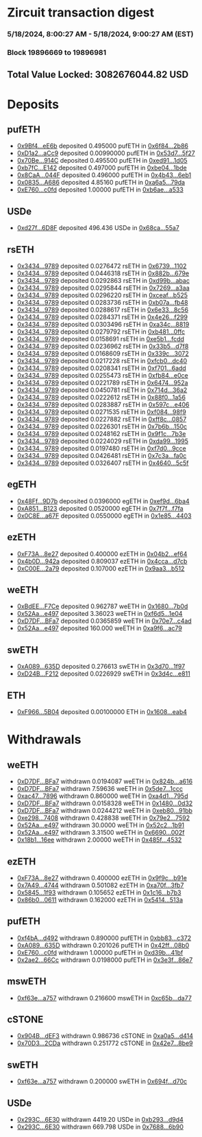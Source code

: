 # Zircuit transaction digest
### 5/18/2024, 8:00:27 AM - 5/18/2024, 9:00:27 AM (EST)
### Block 19896669 to 19896981

## Total Value Locked: 3082676044.82 USD

# Deposits
## pufETH
- [0x9Bf4...eE6b](https://etherscan.io/address/0x9Bf46045052A219Ef8BEB5EB46dCC325f491eE6b) deposited 0.495000 pufETH in [0x6f84...2b86](https://etherscan.io/tx/0x9Bf46045052A219Ef8BEB5EB46dCC325f491eE6b)
- [0xD1a2...aCc9](https://etherscan.io/address/0xD1a229d1FFaaE20047B63410F032600b2EB0aCc9) deposited 0.00990000 pufETH in [0x53d7...5f27](https://etherscan.io/tx/0xD1a229d1FFaaE20047B63410F032600b2EB0aCc9)
- [0x70Be...914C](https://etherscan.io/address/0x70Be6f8e0Ccd3b2d84B0C05A6cEeD6C789B4914C) deposited 0.495500 pufETH in [0xed91...1d05](https://etherscan.io/tx/0x70Be6f8e0Ccd3b2d84B0C05A6cEeD6C789B4914C)
- [0xb7fC...E142](https://etherscan.io/address/0xb7fC89E6A4335e96621aB5Fd5d08c982D51fE142) deposited 0.497000 pufETH in [0xbe04...1bde](https://etherscan.io/tx/0xb7fC89E6A4335e96621aB5Fd5d08c982D51fE142)
- [0x8CaA...044F](https://etherscan.io/address/0x8CaA541a76c122d908B31641B80224d4275A044F) deposited 0.496000 pufETH in [0x4b43...6eb1](https://etherscan.io/tx/0x8CaA541a76c122d908B31641B80224d4275A044F)
- [0x0835...A686](https://etherscan.io/address/0x08354244aBe4Cf22598b796fF4f91F9b33A9A686) deposited 4.85160 pufETH in [0xa6a5...79da](https://etherscan.io/tx/0x08354244aBe4Cf22598b796fF4f91F9b33A9A686)
- [0xE760...c0fd](https://etherscan.io/address/0xE760B354F56048a1Bf67A504380a5f82aC1fc0fd) deposited 1.00000 pufETH in [0xb6ae...a533](https://etherscan.io/tx/0xE760B354F56048a1Bf67A504380a5f82aC1fc0fd)
## USDe
- [0xd27f...6D8F](https://etherscan.io/address/0xd27f2Af5B973A8E545dDd6AFF5BB77160F746D8F) deposited 496.436 USDe in [0x68ca...55a7](https://etherscan.io/tx/0xd27f2Af5B973A8E545dDd6AFF5BB77160F746D8F)
## rsETH
- [0x3434...9789](https://etherscan.io/address/0x34349c5569e7B846c3558961552D2202760A9789) deposited 0.0276472 rsETH in [0x6739...1102](https://etherscan.io/tx/0x34349c5569e7B846c3558961552D2202760A9789)
- [0x3434...9789](https://etherscan.io/address/0x34349c5569e7B846c3558961552D2202760A9789) deposited 0.0446318 rsETH in [0x882b...679e](https://etherscan.io/tx/0x34349c5569e7B846c3558961552D2202760A9789)
- [0x3434...9789](https://etherscan.io/address/0x34349c5569e7B846c3558961552D2202760A9789) deposited 0.0292863 rsETH in [0xd99b...abac](https://etherscan.io/tx/0x34349c5569e7B846c3558961552D2202760A9789)
- [0x3434...9789](https://etherscan.io/address/0x34349c5569e7B846c3558961552D2202760A9789) deposited 0.0295844 rsETH in [0x7269...a3aa](https://etherscan.io/tx/0x34349c5569e7B846c3558961552D2202760A9789)
- [0x3434...9789](https://etherscan.io/address/0x34349c5569e7B846c3558961552D2202760A9789) deposited 0.0296220 rsETH in [0xceaf...b525](https://etherscan.io/tx/0x34349c5569e7B846c3558961552D2202760A9789)
- [0x3434...9789](https://etherscan.io/address/0x34349c5569e7B846c3558961552D2202760A9789) deposited 0.0283736 rsETH in [0xb07a...fb48](https://etherscan.io/tx/0x34349c5569e7B846c3558961552D2202760A9789)
- [0x3434...9789](https://etherscan.io/address/0x34349c5569e7B846c3558961552D2202760A9789) deposited 0.0288617 rsETH in [0x6e33...8c56](https://etherscan.io/tx/0x34349c5569e7B846c3558961552D2202760A9789)
- [0x3434...9789](https://etherscan.io/address/0x34349c5569e7B846c3558961552D2202760A9789) deposited 0.0284371 rsETH in [0x4e26...f299](https://etherscan.io/tx/0x34349c5569e7B846c3558961552D2202760A9789)
- [0x3434...9789](https://etherscan.io/address/0x34349c5569e7B846c3558961552D2202760A9789) deposited 0.0303496 rsETH in [0xa34c...8819](https://etherscan.io/tx/0x34349c5569e7B846c3558961552D2202760A9789)
- [0x3434...9789](https://etherscan.io/address/0x34349c5569e7B846c3558961552D2202760A9789) deposited 0.0279792 rsETH in [0xb481...0ffc](https://etherscan.io/tx/0x34349c5569e7B846c3558961552D2202760A9789)
- [0x3434...9789](https://etherscan.io/address/0x34349c5569e7B846c3558961552D2202760A9789) deposited 0.0158691 rsETH in [0xe5b1...fcdd](https://etherscan.io/tx/0x34349c5569e7B846c3558961552D2202760A9789)
- [0x3434...9789](https://etherscan.io/address/0x34349c5569e7B846c3558961552D2202760A9789) deposited 0.0236962 rsETH in [0x33b5...d7f8](https://etherscan.io/tx/0x34349c5569e7B846c3558961552D2202760A9789)
- [0x3434...9789](https://etherscan.io/address/0x34349c5569e7B846c3558961552D2202760A9789) deposited 0.0168609 rsETH in [0x339c...3072](https://etherscan.io/tx/0x34349c5569e7B846c3558961552D2202760A9789)
- [0x3434...9789](https://etherscan.io/address/0x34349c5569e7B846c3558961552D2202760A9789) deposited 0.0217228 rsETH in [0xfcb0...dc40](https://etherscan.io/tx/0x34349c5569e7B846c3558961552D2202760A9789)
- [0x3434...9789](https://etherscan.io/address/0x34349c5569e7B846c3558961552D2202760A9789) deposited 0.0208341 rsETH in [0xf701...6add](https://etherscan.io/tx/0x34349c5569e7B846c3558961552D2202760A9789)
- [0x3434...9789](https://etherscan.io/address/0x34349c5569e7B846c3558961552D2202760A9789) deposited 0.0255473 rsETH in [0xfb84...e0ce](https://etherscan.io/tx/0x34349c5569e7B846c3558961552D2202760A9789)
- [0x3434...9789](https://etherscan.io/address/0x34349c5569e7B846c3558961552D2202760A9789) deposited 0.0221789 rsETH in [0x6474...952a](https://etherscan.io/tx/0x34349c5569e7B846c3558961552D2202760A9789)
- [0x3434...9789](https://etherscan.io/address/0x34349c5569e7B846c3558961552D2202760A9789) deposited 0.0450781 rsETH in [0x714d...36a2](https://etherscan.io/tx/0x34349c5569e7B846c3558961552D2202760A9789)
- [0x3434...9789](https://etherscan.io/address/0x34349c5569e7B846c3558961552D2202760A9789) deposited 0.0222612 rsETH in [0x88f0...1a56](https://etherscan.io/tx/0x34349c5569e7B846c3558961552D2202760A9789)
- [0x3434...9789](https://etherscan.io/address/0x34349c5569e7B846c3558961552D2202760A9789) deposited 0.0283887 rsETH in [0x597c...e406](https://etherscan.io/tx/0x34349c5569e7B846c3558961552D2202760A9789)
- [0x3434...9789](https://etherscan.io/address/0x34349c5569e7B846c3558961552D2202760A9789) deposited 0.0271535 rsETH in [0xf084...98f9](https://etherscan.io/tx/0x34349c5569e7B846c3558961552D2202760A9789)
- [0x3434...9789](https://etherscan.io/address/0x34349c5569e7B846c3558961552D2202760A9789) deposited 0.0227882 rsETH in [0xff8c...0857](https://etherscan.io/tx/0x34349c5569e7B846c3558961552D2202760A9789)
- [0x3434...9789](https://etherscan.io/address/0x34349c5569e7B846c3558961552D2202760A9789) deposited 0.0226301 rsETH in [0x7b6b...150c](https://etherscan.io/tx/0x34349c5569e7B846c3558961552D2202760A9789)
- [0x3434...9789](https://etherscan.io/address/0x34349c5569e7B846c3558961552D2202760A9789) deposited 0.0248162 rsETH in [0x9f1c...7b3e](https://etherscan.io/tx/0x34349c5569e7B846c3558961552D2202760A9789)
- [0x3434...9789](https://etherscan.io/address/0x34349c5569e7B846c3558961552D2202760A9789) deposited 0.0224029 rsETH in [0xda99...1995](https://etherscan.io/tx/0x34349c5569e7B846c3558961552D2202760A9789)
- [0x3434...9789](https://etherscan.io/address/0x34349c5569e7B846c3558961552D2202760A9789) deposited 0.0197480 rsETH in [0xf7d0...9cce](https://etherscan.io/tx/0x34349c5569e7B846c3558961552D2202760A9789)
- [0x3434...9789](https://etherscan.io/address/0x34349c5569e7B846c3558961552D2202760A9789) deposited 0.0426481 rsETH in [0x7c3a...fa0c](https://etherscan.io/tx/0x34349c5569e7B846c3558961552D2202760A9789)
- [0x3434...9789](https://etherscan.io/address/0x34349c5569e7B846c3558961552D2202760A9789) deposited 0.0326407 rsETH in [0x4640...5c5f](https://etherscan.io/tx/0x34349c5569e7B846c3558961552D2202760A9789)
## egETH
- [0x48Ff...9D7b](https://etherscan.io/address/0x48Ff6ed3d7B6DeD0604B9912dB20e0c42f5D9D7b) deposited 0.0396000 egETH in [0xef9d...6ba4](https://etherscan.io/tx/0x48Ff6ed3d7B6DeD0604B9912dB20e0c42f5D9D7b)
- [0xA851...B123](https://etherscan.io/address/0xA8512631eEbaA31AC389d437B91EBeDCc288B123) deposited 0.0520000 egETH in [0x7f7f...f7fa](https://etherscan.io/tx/0xA8512631eEbaA31AC389d437B91EBeDCc288B123)
- [0x0C8E...a67F](https://etherscan.io/address/0x0C8E0D55B5a03b5cf30d6Ff14304C40F0a4fa67F) deposited 0.0550000 egETH in [0x1e85...4403](https://etherscan.io/tx/0x0C8E0D55B5a03b5cf30d6Ff14304C40F0a4fa67F)
## ezETH
- [0xF73A...8e27](https://etherscan.io/address/0xF73AD3F6B82a8e99bB9c701D498054f9Da628e27) deposited 0.400000 ezETH in [0x04b2...ef64](https://etherscan.io/tx/0xF73AD3F6B82a8e99bB9c701D498054f9Da628e27)
- [0x4b0D...942a](https://etherscan.io/address/0x4b0Df2D340cDE96797bD8B98bC44ac2650B7942a) deposited 0.809037 ezETH in [0x4cca...d7cb](https://etherscan.io/tx/0x4b0Df2D340cDE96797bD8B98bC44ac2650B7942a)
- [0xC00E...2a79](https://etherscan.io/address/0xC00E7166A51B740e0e0ae0FE49F8DaEe53F62a79) deposited 0.107000 ezETH in [0x9aa3...b512](https://etherscan.io/tx/0xC00E7166A51B740e0e0ae0FE49F8DaEe53F62a79)
## weETH
- [0xBdEE...F7Ce](https://etherscan.io/address/0xBdEE2d8B70B2142B8eff5FBa3602f9883Ed5F7Ce) deposited 0.962787 weETH in [0x1680...7b0d](https://etherscan.io/tx/0xBdEE2d8B70B2142B8eff5FBa3602f9883Ed5F7Ce)
- [0x52Aa...e497](https://etherscan.io/address/0x52Aa899454998Be5b000Ad077a46Bbe360F4e497) deposited 3.36023 weETH in [0xf6d5...1e04](https://etherscan.io/tx/0x52Aa899454998Be5b000Ad077a46Bbe360F4e497)
- [0xD7DF...BFa7](https://etherscan.io/address/0xD7DF7E085214743530afF339aFC420c7c720BFa7) deposited 0.0365859 weETH in [0x70e7...c4ad](https://etherscan.io/tx/0xD7DF7E085214743530afF339aFC420c7c720BFa7)
- [0x52Aa...e497](https://etherscan.io/address/0x52Aa899454998Be5b000Ad077a46Bbe360F4e497) deposited 160.000 weETH in [0xa9f6...ac79](https://etherscan.io/tx/0x52Aa899454998Be5b000Ad077a46Bbe360F4e497)
## swETH
- [0xA089...635D](https://etherscan.io/address/0xA08932259f3fFE0f12B58Caf3B4124e095c7635D) deposited 0.276613 swETH in [0x3d70...1f97](https://etherscan.io/tx/0xA08932259f3fFE0f12B58Caf3B4124e095c7635D)
- [0xD24B...F212](https://etherscan.io/address/0xD24BF60951C549943F7930FE335A426eB31eF212) deposited 0.0226929 swETH in [0x3d4c...e811](https://etherscan.io/tx/0xD24BF60951C549943F7930FE335A426eB31eF212)
## ETH
- [0xF966...5B04](https://etherscan.io/address/0xF96662dD25818af07d568cc6C9Dd2C1B0b6A5B04) deposited 0.00100000 ETH in [0x1608...eab4](https://etherscan.io/tx/0xF96662dD25818af07d568cc6C9Dd2C1B0b6A5B04)
# Withdrawals
## weETH
- [0xD7DF...BFa7](https://etherscan.io/address/0xD7DF7E085214743530afF339aFC420c7c720BFa7) withdrawn 0.0194087 weETH in [0x824b...a616](https://etherscan.io/tx/0xD7DF7E085214743530afF339aFC420c7c720BFa7)
- [0xD7DF...BFa7](https://etherscan.io/address/0xD7DF7E085214743530afF339aFC420c7c720BFa7) withdrawn 7.59636 weETH in [0x5de7...1ccc](https://etherscan.io/tx/0xD7DF7E085214743530afF339aFC420c7c720BFa7)
- [0xac47...7896](https://etherscan.io/address/0xac4734d5Cd80C12F3C90edc9DC5589C11ee17896) withdrawn 0.860000 weETH in [0xa4d1...795d](https://etherscan.io/tx/0xac4734d5Cd80C12F3C90edc9DC5589C11ee17896)
- [0xD7DF...BFa7](https://etherscan.io/address/0xD7DF7E085214743530afF339aFC420c7c720BFa7) withdrawn 0.0158328 weETH in [0x1480...0d32](https://etherscan.io/tx/0xD7DF7E085214743530afF339aFC420c7c720BFa7)
- [0xD7DF...BFa7](https://etherscan.io/address/0xD7DF7E085214743530afF339aFC420c7c720BFa7) withdrawn 0.0244212 weETH in [0xeb80...91bb](https://etherscan.io/tx/0xD7DF7E085214743530afF339aFC420c7c720BFa7)
- [0xe298...7408](https://etherscan.io/address/0xe2981eed5eA5EF37A39358Ac6aCE6B87d7177408) withdrawn 0.428838 weETH in [0x79e2...7592](https://etherscan.io/tx/0xe2981eed5eA5EF37A39358Ac6aCE6B87d7177408)
- [0x52Aa...e497](https://etherscan.io/address/0x52Aa899454998Be5b000Ad077a46Bbe360F4e497) withdrawn 30.0000 weETH in [0x52c2...1b91](https://etherscan.io/tx/0x52Aa899454998Be5b000Ad077a46Bbe360F4e497)
- [0x52Aa...e497](https://etherscan.io/address/0x52Aa899454998Be5b000Ad077a46Bbe360F4e497) withdrawn 3.31500 weETH in [0x6690...002f](https://etherscan.io/tx/0x52Aa899454998Be5b000Ad077a46Bbe360F4e497)
- [0x18b1...16ee](https://etherscan.io/address/0x18b191cC6786B581763002580377D408903916ee) withdrawn 2.00000 weETH in [0x485f...4532](https://etherscan.io/tx/0x18b191cC6786B581763002580377D408903916ee)
## ezETH
- [0xF73A...8e27](https://etherscan.io/address/0xF73AD3F6B82a8e99bB9c701D498054f9Da628e27) withdrawn 0.400000 ezETH in [0x9f9c...b91e](https://etherscan.io/tx/0xF73AD3F6B82a8e99bB9c701D498054f9Da628e27)
- [0x7A49...4744](https://etherscan.io/address/0x7A493Be5c2ce014cD049Bf178a1ac0Db1B434744) withdrawn 0.501082 ezETH in [0xa70f...3fb7](https://etherscan.io/tx/0x7A493Be5c2ce014cD049Bf178a1ac0Db1B434744)
- [0x5845...1f93](https://etherscan.io/address/0x58452D79dd074511622eA7635088dF1780841f93) withdrawn 0.105652 ezETH in [0x1c16...b7b3](https://etherscan.io/tx/0x58452D79dd074511622eA7635088dF1780841f93)
- [0x86b0...0611](https://etherscan.io/address/0x86b071407295ccB45bE67aeA37a4F07180010611) withdrawn 0.162000 ezETH in [0x5414...513a](https://etherscan.io/tx/0x86b071407295ccB45bE67aeA37a4F07180010611)
## pufETH
- [0xf4bA...d492](https://etherscan.io/address/0xf4bA8e97d59284ebfc7ab33a509bb8938748d492) withdrawn 0.890000 pufETH in [0xbb83...c372](https://etherscan.io/tx/0xf4bA8e97d59284ebfc7ab33a509bb8938748d492)
- [0xA089...635D](https://etherscan.io/address/0xA08932259f3fFE0f12B58Caf3B4124e095c7635D) withdrawn 0.201026 pufETH in [0x42ff...08b0](https://etherscan.io/tx/0xA08932259f3fFE0f12B58Caf3B4124e095c7635D)
- [0xE760...c0fd](https://etherscan.io/address/0xE760B354F56048a1Bf67A504380a5f82aC1fc0fd) withdrawn 1.00000 pufETH in [0xd39b...41bf](https://etherscan.io/tx/0xE760B354F56048a1Bf67A504380a5f82aC1fc0fd)
- [0x2ae2...66Cc](https://etherscan.io/address/0x2ae2474C1780473A25C803c6bb35D49bd57966Cc) withdrawn 0.0198000 pufETH in [0x3e3f...86e7](https://etherscan.io/tx/0x2ae2474C1780473A25C803c6bb35D49bd57966Cc)
## mswETH
- [0xf63e...a757](https://etherscan.io/address/0xf63ec1526BaB9E86cC78fCc3Bf46d09371bba757) withdrawn 0.216600 mswETH in [0xc65b...da77](https://etherscan.io/tx/0xf63ec1526BaB9E86cC78fCc3Bf46d09371bba757)
## cSTONE
- [0x904B...dEF3](https://etherscan.io/address/0x904Bd640b4305536D14ebD4e954b7284fe30dEF3) withdrawn 0.986736 cSTONE in [0xa0a5...d414](https://etherscan.io/tx/0x904Bd640b4305536D14ebD4e954b7284fe30dEF3)
- [0x70D3...2CDa](https://etherscan.io/address/0x70D351CAF090a4E06C5702Fc457E5258a3Ae2CDa) withdrawn 0.251772 cSTONE in [0x42e7...8be9](https://etherscan.io/tx/0x70D351CAF090a4E06C5702Fc457E5258a3Ae2CDa)
## swETH
- [0xf63e...a757](https://etherscan.io/address/0xf63ec1526BaB9E86cC78fCc3Bf46d09371bba757) withdrawn 0.200000 swETH in [0x694f...d70c](https://etherscan.io/tx/0xf63ec1526BaB9E86cC78fCc3Bf46d09371bba757)
## USDe
- [0x293C...6E30](https://etherscan.io/address/0x293C6937D8D82e05B01335F7B33FBA0c8e256E30) withdrawn 4419.20 USDe in [0xb293...d9d4](https://etherscan.io/tx/0x293C6937D8D82e05B01335F7B33FBA0c8e256E30)
- [0x293C...6E30](https://etherscan.io/address/0x293C6937D8D82e05B01335F7B33FBA0c8e256E30) withdrawn 669.798 USDe in [0x7688...6b90](https://etherscan.io/tx/0x293C6937D8D82e05B01335F7B33FBA0c8e256E30)
